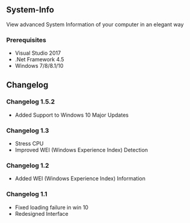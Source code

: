 ## System-Info
View advanced System Information of your computer in an elegant way

### Prerequisites
- Visual Studio 2017
- .Net Framework 4.5
- Windows 7/8/8.1/10

## Changelog
### Changelog 1.5.2
- Added Support to Windows 10 Major Updates

### Changelog 1.3
- Stress CPU
- Improved WEI (Windows Experience Index) Detection

### Changelog 1.2
- Added WEI (Windows Experience Index) Information

### Changelog 1.1
- Fixed loading failure in win 10
- Redesigned Interface
